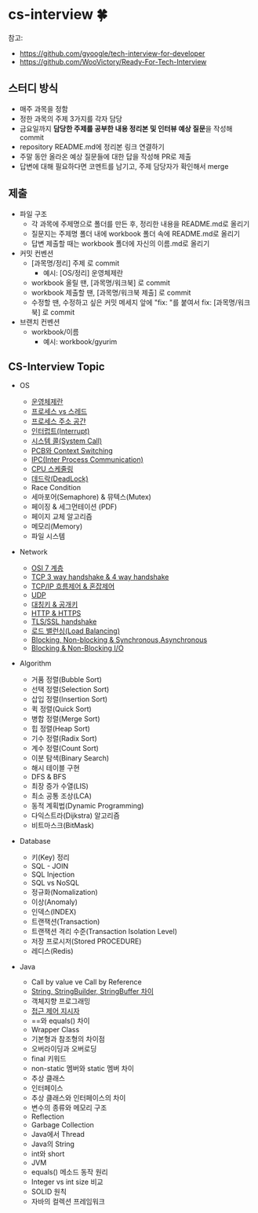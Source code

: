 # cs-interview 🍀
참고: 
- https://github.com/gyoogle/tech-interview-for-developer
- https://github.com/WooVictory/Ready-For-Tech-Interview

## 스터디 방식
- 매주 과목을 정함
- 정한 과목의 주제 3가지를 각자 담당
- 금요일까지 **담당한 주제를 공부한 내용 정리본 및 인터뷰 예상 질문**을 작성해 commit
- repository README.md에 정리본 링크 연결하기 
- 주말 동안 올라온 예상 질문들에 대한 답을 작성해 PR로 제출
- 답변에 대해 필요하다면 코멘트를 남기고, 주제 담당자가 확인해서 merge 

## 제출
- 파일 구조
    - 각 과목에 주제명으로 폴더를 만든 후, 정리한 내용을 README.md로 올리기 
    - 질문지는 주제명 폴더 내에 workbook 폴더 속에 README.md로 올리기
    - 답변 제출할 때는 workbook 폴더에 자신의 이름.md로 올리기
- 커밋 컨벤션
    - [과목명/정리] 주제 로 commit
        - 예시: [OS/정리] 운영체제란
    - workbook 올릴 땐, [과목명/워크북] 로 commit
    - workbook 제출할 땐, [과목명/워크북 제출] 로 commit
    - 수정할 땐, 수정하고 싶은 커밋 메세지 앞에 "fix: "를 붙여서 fix: [과목명/워크북] 로 commit
- 브랜치 컨벤션
    - workbook/이름 
        - 예시: workbook/gyurim
## CS-Interview Topic 
- OS
    - [운영체제란](https://github.com/cs-interview-by-us/cs-interview/tree/main/OS/%EC%9A%B4%EC%98%81%EC%B2%B4%EC%A0%9C%EB%9E%80)
    - [프로세스 vs 스레드](https://github.com/cs-interview-by-us/cs-interview/tree/main/OS/%ED%94%84%EB%A1%9C%EC%84%B8%EC%8A%A4%20vs%20%EC%8A%A4%EB%A0%88%EB%93%9C) 
    - [프로세스 주소 공간](https://github.com/cs-interview-by-us/cs-interview/tree/main/OS/%ED%94%84%EB%A1%9C%EC%84%B8%EC%8A%A4%20%EC%A3%BC%EC%86%8C%EA%B3%B5%EA%B0%84)
    - [인터럽트(Interrupt)](https://github.com/cs-interview-by-us/cs-interview/tree/main/OS/%EC%9D%B8%ED%84%B0%EB%9F%BD%ED%8A%B8(Interrupt))
    - [시스템 콜(System Call)](https://github.com/cs-interview-by-us/cs-interview/tree/main/OS/%EC%8B%9C%EC%8A%A4%ED%85%9C%20%EC%BD%9C(System%20Call))
    - [PCB와 Context Switching](https://github.com/cs-interview-by-us/cs-interview/tree/main/OS/PCB%EC%99%80%20Context%20Switching)
    - [IPC(Inter Process Communication)](https://github.com/cs-interview-by-us/cs-interview/tree/main/OS/IPC(Inter%20Process%20Communication))
    - [CPU 스케줄링](https://github.com/cs-interview-by-us/cs-interview/tree/main/OS/CPU%20%EC%8A%A4%EC%BC%80%EC%A4%84%EB%A7%81)
    - [데드락(DeadLock)](https://github.com/cs-interview-by-us/cs-interview/tree/main/OS/%EB%8D%B0%EB%93%9C%EB%9D%BD(DeadLock))
    - Race Condition
    - 세마포어(Semaphore) & 뮤텍스(Mutex)
    - 페이징 & 세그먼테이션 (PDF)
    - 페이지 교체 알고리즘
    - 메모리(Memory)
    - 파일 시스템

- Network
    - [OSI 7 계층](https://github.com/cs-interview-by-us/cs-interview/tree/main/Network/OSI%207%20%EA%B3%84%EC%B8%B5)
    - [TCP 3 way handshake & 4 way handshake](https://github.com/cs-interview-by-us/cs-interview/tree/main/Network/TCP%203%20way%20handshake%20%26%204%20way%20handshake)
    - [TCP/IP 흐름제어 & 혼잡제어](https://github.com/cs-interview-by-us/cs-interview/tree/main/Network/TCP%20IP%20%ED%9D%90%EB%A6%84%EC%A0%9C%EC%96%B4%20%26%20%ED%98%BC%EC%9E%A1%EC%A0%9C%EC%96%B4)
    - [UDP](https://github.com/cs-interview-by-us/cs-interview/tree/main/Network/UDP)
    - [대칭키 & 공개키](https://github.com/cs-interview-by-us/cs-interview/tree/main/Network/%EB%8C%80%EC%B9%AD%ED%82%A4%20%26%20%EA%B3%B5%EA%B0%9C%ED%82%A4)
    - [HTTP & HTTPS](https://github.com/cs-interview-by-us/cs-interview/tree/main/Network/HTTP%20%26%20HTTPS)
    - [TLS/SSL handshake](https://github.com/cs-interview-by-us/cs-interview/tree/main/Network/TLS%20%26%20SSL%20handshake)
    - [로드 밸런싱(Load Balancing)](https://github.com/cs-interview-by-us/cs-interview/tree/main/Network/%EB%A1%9C%EB%93%9C%EB%B0%B8%EB%9F%B0%EC%8B%B1(Load%20Balancing))
    - [Blocking, Non-blocking & Synchronous,Asynchronous](https://github.com/cs-interview-by-us/cs-interview/tree/main/Network/Blocking%2C%20Non-blocking%20%26%20Synchronous%2C%20Asynchronous)
    - [Blocking & Non-Blocking I/O](https://github.com/cs-interview-by-us/cs-interview/tree/main/Network/Blocking%20%26%20Non-Blocking%20IO)

- Algorithm
    - 거품 정렬(Bubble Sort)
    * 선택 정렬(Selection Sort)
    * 삽입 정렬(Insertion Sort)
    * 퀵 정렬(Quick Sort)
    * 병합 정렬(Merge Sort)
    * 힙 정렬(Heap Sort)
    * 기수 정렬(Radix Sort)
    * 계수 정렬(Count Sort)
    * 이분 탐색(Binary Search)
    * 해시 테이블 구현
    * DFS & BFS
    * 최장 증가 수열(LIS)
    * 최소 공통 조상(LCA)
    * 동적 계획법(Dynamic Programming)
    * 다익스트라(Dijkstra) 알고리즘
    * 비트마스크(BitMask)

- Database
    - 키(Key) 정리
    * SQL - JOIN
    * SQL Injection
    * SQL vs NoSQL
    * 정규화(Nomalization)
    * 이상(Anomaly)
    * 인덱스(INDEX)
    * 트랜잭션(Transaction)
    * 트랜잭션 격리 수준(Transaction Isolation Level)
    * 저장 프로시저(Stored PROCEDURE)
    * 레디스(Redis)
   
- Java
    * Call by value ve Call by Reference
    * [String, StringBuilder, StringBuffer 차이](https://github.com/cs-interview-by-us/cs-interview/tree/main/Java/String%2C%20StringBuilder%2C%20StringBuffer%20%EC%B0%A8%EC%9D%B4)
    * 객체지향 프로그래밍
    * [접근 제어 지시자](https://github.com/cs-interview-by-us/cs-interview/tree/main/Java/%EC%A0%91%EA%B7%BC%20%EC%A0%9C%EC%96%B4%20%EC%A7%80%EC%8B%9C%EC%9E%90)
    * ==와 equals() 차이
    * Wrapper Class
    * 기본형과 참조형의 차이점
    * 오버라이딩과 오버로딩
    * final 키워드
    * non-static 멤버와 static 멤버 차이
    * 추상 클래스
    * 인터페이스
    * 추상 클래스와 인터페이스의 차이
    * 변수의 종류와 메모리 구조
    * Reflection
    * Garbage Collection
    * Java에서 Thread
    * Java의 String
    * int와 short
    * JVM
    * equals() 메소드 동작 원리
    * Integer vs int size 비교
    * SOLID 원칙 
    * 자바의 컬렉션 프레임워크
    
